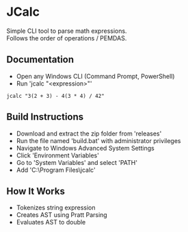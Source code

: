 # JCalc
Simple CLI tool to parse math expressions. \
Follows the order of operations / PEMDAS.

## **Documentation**
- Open any Windows CLI (Command Prompt, PowerShell)
- Run 'jcalc "\<expression>"'
```
jcalc "3(2 + 3) - 4(3 * 4) / 42"
```

## **Build Instructions**
- Download and extract the zip folder from 'releases'
- Run the file named 'build.bat' with administrator privileges
- Navigate to Windows Advanced System Settings
- Click 'Environment Variables'
- Go to 'System Variables' and select 'PATH'
- Add 'C:\Program Files\jcalc'

## **How It Works**
- Tokenizes string expression
- Creates AST using Pratt Parsing
- Evaluates AST to double

